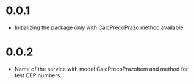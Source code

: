 # 0.0.1

* Initializing the package only with CalcPrecoPrazo method available.

# 0.0.2

* Name of the service with model CalcPrecoPrazoItem and method for test CEP numbers.